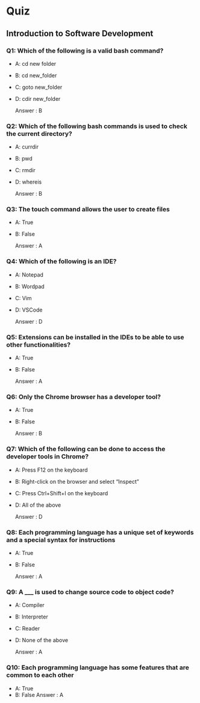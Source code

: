 # Quiz

## Introduction to Software Development

### Q1: Which of the following is a valid bash command?
- A: cd new folder
- B: cd new_folder
- C: goto new_folder
- D: cdir new_folder

  Answer : B

### Q2: Which of the following bash commands is used to check the current directory?
- A: currdir
- B: pwd
- C: rmdir
- D: whereis

  Answer : B

### Q3: The touch command allows the user to create files
- A: True
- B: False

  Answer : A

### Q4: Which of the following is an IDE?
- A: Notepad
- B: Wordpad
- C: Vim
- D: VSCode

  Answer : D

### Q5: Extensions can be installed in the IDEs to be able to use other functionalities?
- A: True
- B: False

  Answer : A

### Q6: Only the Chrome browser has a developer tool?
- A: True
- B: False

  Answer : B

### Q7: Which of the following can be done to access the developer tools in Chrome?
- A: Press F12 on the keyboard
- B: Right-click on the browser and select “Inspect”
- C: Press Ctrl+Shift+I on the keyboard
- D: All of the above

  Answer : D

### Q8: Each programming language has a unique set of keywords and a special syntax for instructions
- A: True
- B: False

  Answer : A

### Q9: A ___ is used to change source code to object code?
- A: Compiler
- B: Interpreter
- C: Reader
- D: None of the above

  Answer : A

### Q10: Each programming language has some features that are common to each other
- A: True
- B: False
  Answer : A
